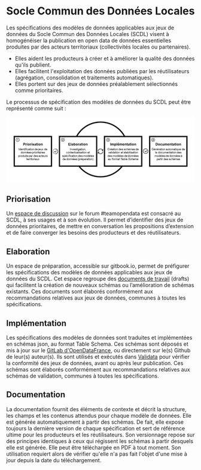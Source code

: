 # Socle Commun des Données Locales

Les spécifications des modèles de données applicables aux jeux de données du Socle Commun des Données Locales \(SCDL\) visent à homogénéiser la publication en open data de données essentielles produites par des acteurs territoriaux \(collectivités locales ou partenaires\).

* Elles aident les producteurs à créer et à améliorer la qualité des données qu'ils publient.
* Elles facilitent l'exploitation des données publiées par les réutilisateurs \(agrégation, consolidation et traitements automatiques\).
* Elles portent sur des jeux de données préalablement sélectionnés comme prioritaires.

Le processus de spécification des modèles de données du SCDL peut être représenté comme suit :

![](.gitbook/assets/scdl-datamodel-specification-process.png)

## Priorisation

Un [espace de discussion](https://teamopendata.org/c/socle-commun-des-donnees-locales) sur le forum \#teamopendata est consacré au SCDL, à ses usages et à son évolution. Il permet d’identifier des jeux de données prioritaires, de mettre en conversation les propositions d’extension et de faire converger les besoins des producteurs et des réutilisateurs.

## Elaboration

Un espace de préparation, accessible sur gitbook.io, permet de préfigurer les spécifications des modèles de données applicables aux jeux de données du SCDL. Cet espace regroupe des [documents de travail](documents-de-travail/) \(drafts\) qui facilitent la création de nouveaux schémas ou l’amélioration de schémas existants. Ces documents sont élaborés conformément aux recommandations relatives aux jeux de données, communes à toutes les spécifications.

## Implémentation

Les spécifications des modèles de données sont traduites et implémentées en schémas json, au format Table Schema. Ces schémas sont déposés et mis à jour sur le [GitLab d'OpenDataFrance](https://git.opendatafrance.net/scdl), ou directement sur le\(s\) Github de leur\(s\) auteur\(s\). Ils sont utilisés et exécutés dans [Validata](http://validata.fr) pour vérifier la conformité des jeux de données, avant ou après leur publication. Ces schémas sont élaborés conformément aux recommandations relatives aux schémas de validation, communes à toutes les spécifications.

## Documentation

La documentation fournit des éléments de contexte et décrit la structure, les champs et les contenus attendus pour chaque modèle de données. Elle est générée automatiquement à partir des schémas. De fait, elle expose toujours la dernière version de chaque spécification et sert de référence ultime pour les producteurs et les réutilisateurs. Son versionnage repose sur des principes identiques à ceux qui régissent les schémas à partir desquels elle est générée. Elle peut être téléchargée en PDF à tout moment. Son utilisation requiert alors de vérifier qu'elle n'a pas fait l'objet d'une mise à jour depuis la date du téléchargement.

